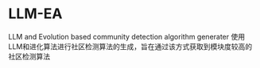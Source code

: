 # LLM-EA
LLM and Evolution based community detection algorithm generater
使用LLM和进化算法进行社区检测算法的生成，旨在通过该方式获取到模块度较高的社区检测算法
